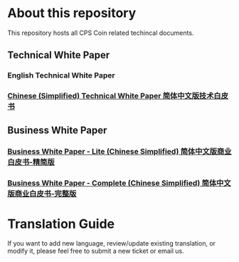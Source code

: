 # About this repository 

This repository hosts all CPS Coin related techincal documents. 

## Technical White Paper

### English Technical White Paper

### [Chinese (Simplified) Technical White Paper 简体中文版技术白皮书](tech_whitepaper.chs.md) 

## Business White Paper

### [Business White Paper - Lite (Chinese Simplified) 简体中文版商业白皮书-精简版](cps_business_whitepaper_complete_CN.pdf)

### [Business White Paper - Complete (Chinese Simplified) 简体中文版商业白皮书-完整版](cps_business_whitepaper_lite_CN.pdf)

# Translation Guide
If you want to add new language, review/update existing translation, or modify it, please feel free to submit a new ticket or email us.



